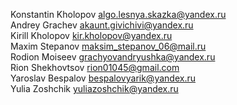 Konstantin Kholopov algo.lesnya.skazka@yandex.ru<br>
Andrey Grachev akaunt.givichivi@yandex.ru<br>
Kirill Kholopov kir.kholopov@yandex.ru<br>
Maxim Stepanov maksim_stepanov_06@mail.ru<br>
Rodion Moiseev grachyovandryushka@yandex.ru<br>
Rion Shekhovtsov rion01045@gmail.com<br>
Yaroslav Bespalov bespalovyarik@yandex.ru<br>
Yulia Zoshchik yuliazoshchik@yandex.ru<br>
